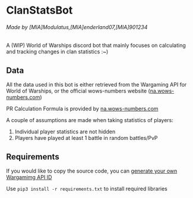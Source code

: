 # ClanStatsBot
###### Made by [MIA]Modulatus,[MIA]enderland07,[MIA]901234

A (WIP) World of Warships discord bot that mainly focuses on calculating and tracking changes in clan statistics :~)

## Data
All the data used in this bot is either retrieved from the Wargaming API for World of Warships, or the official wows-numbers website ([na.wows-numbers.com](https://wows-numbers.com))

PR Calculation Formula is provided by [na.wows-numbers.com](https://na.wows-numbers.com/personal/rating)

A couple of assumptions are made when taking statistics of players:
1. Individual player statistics are not hidden
2. Players have played at least 1 battle in random battles/PvP
 

## Requirements

If you would like to copy the source code, you can [generate your own Wargamimg API ID](https://developers.wargaming.net/)

Use `pip3 install -r requirements.txt` to install required libraries
